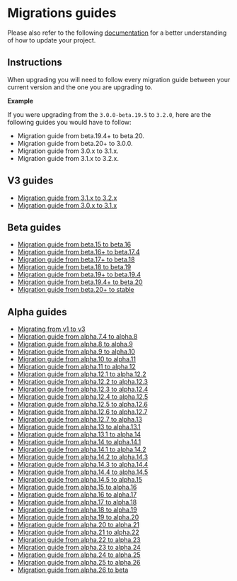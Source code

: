 # Migrations guides

Please also refer to the following [documentation](../guides/update-version.md) for a better understanding of how to update your project.

## Instructions

When upgrading you will need to follow every migration guide between your current version and the one you are upgrading to.

**Example**

If you were upgrading from the `3.0.0-beta.19.5` to `3.2.0`, here are the following guides you would have to follow:

- Migration guide from beta.19.4+ to beta.20.
- Migration guide from beta.20+ to 3.0.0.
- Migration guide from 3.0.x to 3.1.x.
- Migration guide from 3.1.x to 3.2.x.

## V3 guides

- [Migration guide from 3.1.x to 3.2.x](migration-guide-3.1.x-to-3.2.x.md)
- [Migration guide from 3.0.x to 3.1.x](migration-guide-3.0.x-to-3.1.x.md)

## Beta guides

- [Migration guide from beta.15 to beta.16](migration-guide-beta.15-to-beta.16.md)
- [Migration guide from beta.16+ to beta.17.4](migration-guide-beta.16-to-beta.17.4.md)
- [Migration guide from beta.17+ to beta.18](migration-guide-beta.17-to-beta.18.md)
- [Migration guide from beta.18 to beta.19](migration-guide-beta.18-to-beta.19.md)
- [Migration guide from beta.19+ to beta.19.4](migration-guide-beta.19-to-beta.19.4.md)
- [Migration guide from beta.19.4+ to beta.20](migration-guide-beta.19-to-beta.20.md)
- [Migration guide from beta.20+ to stable](migration-guide-beta.20-to-3.0.0.md)

## Alpha guides

- [Migrating from v1 to v3](migration-guide-1-to-3.md)
- [Migration guide from alpha.7.4 to alpha.8](migration-guide-alpha.7.4-to-alpha.8.md)
- [Migration guide from alpha.8 to alpha.9](migration-guide-alpha.8-to-alpha.9.md)
- [Migration guide from alpha.9 to alpha.10](migration-guide-alpha.9-to-alpha.10.md)
- [Migration guide from alpha.10 to alpha.11](migration-guide-alpha.10-to-alpha.11.md)
- [Migration guide from alpha.11 to alpha.12](migration-guide-alpha.11-to-alpha.12.md)
- [Migration guide from alpha.12.1 to alpha.12.2](migration-guide-alpha.12.1-to-alpha.12.2.md)
- [Migration guide from alpha.12.2 to alpha.12.3](migration-guide-alpha.12.2-to-alpha.12.3.md)
- [Migration guide from alpha.12.3 to alpha.12.4](migration-guide-alpha.12.3-to-alpha.12.4.md)
- [Migration guide from alpha.12.4 to alpha.12.5](migration-guide-alpha.12.4-to-alpha.12.5.md)
- [Migration guide from alpha.12.5 to alpha.12.6](migration-guide-alpha.12.5-to-alpha.12.6.md)
- [Migration guide from alpha.12.6 to alpha.12.7](migration-guide-alpha.12.6-to-alpha.12.7.md)
- [Migration guide from alpha.12.7 to alpha.13](migration-guide-alpha.12.7-to-alpha.13.md)
- [Migration guide from alpha.13 to alpha.13.1](migration-guide-alpha.13-to-alpha.13.1.md)
- [Migration guide from alpha.13.1 to alpha.14](migration-guide-alpha.13.1-to-alpha.14.md)
- [Migration guide from alpha.14 to alpha.14.1](migration-guide-alpha.14-to-alpha.14.1.md)
- [Migration guide from alpha.14.1 to alpha.14.2](migration-guide-alpha.14.1-to-alpha.14.2.md)
- [Migration guide from alpha.14.2 to alpha.14.3](migration-guide-alpha.14.2-to-alpha.14.3.md)
- [Migration guide from alpha.14.3 to alpha.14.4](migration-guide-alpha.14.3-to-alpha.14.4.md)
- [Migration guide from alpha.14.4 to alpha.14.5](migration-guide-alpha.14.4-to-alpha.14.5.md)
- [Migration guide from alpha.14.5 to alpha.15](migration-guide-alpha.14.5-to-alpha.15.md)
- [Migration guide from alpha.15 to alpha.16](migration-guide-alpha.15-to-alpha.16.md)
- [Migration guide from alpha.16 to alpha.17](migration-guide-alpha.16-to-alpha.17.md)
- [Migration guide from alpha.17 to alpha.18](migration-guide-alpha.17-to-alpha.18.md)
- [Migration guide from alpha.18 to alpha.19](migration-guide-alpha.18-to-alpha.19.md)
- [Migration guide from alpha.19 to alpha.20](migration-guide-alpha.19-to-alpha.20.md)
- [Migration guide from alpha.20 to alpha.21](migration-guide-alpha.20-to-alpha.21.md)
- [Migration guide from alpha.21 to alpha.22](migration-guide-alpha.21-to-alpha.22.md)
- [Migration guide from alpha.22 to alpha.23](migration-guide-alpha.22-to-alpha.23.md)
- [Migration guide from alpha.23 to alpha.24](migration-guide-alpha.23-to-alpha.24.md)
- [Migration guide from alpha.24 to alpha.25](migration-guide-alpha.24-to-alpha.25.md)
- [Migration guide from alpha.25 to alpha.26](migration-guide-alpha.25-to-alpha.26.md)
- [Migration guide from alpha.26 to beta](migration-guide-alpha.26-to-beta.md)
